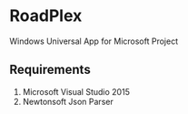 # RoadPlex
Windows Universal App for Microsoft Project
## Requirements
1. Microsoft Visual Studio 2015
2. Newtonsoft Json Parser
